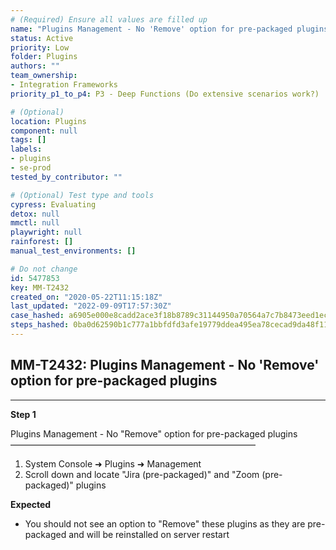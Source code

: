 ```yaml
---
# (Required) Ensure all values are filled up
name: "Plugins Management - No 'Remove' option for pre-packaged plugins"
status: Active
priority: Low
folder: Plugins
authors: ""
team_ownership:
- Integration Frameworks
priority_p1_to_p4: P3 - Deep Functions (Do extensive scenarios work?)

# (Optional)
location: Plugins
component: null
tags: []
labels:
- plugins
- se-prod
tested_by_contributor: ""

# (Optional) Test type and tools
cypress: Evaluating
detox: null
mmctl: null
playwright: null
rainforest: []
manual_test_environments: []

# Do not change
id: 5477853
key: MM-T2432
created_on: "2020-05-22T11:15:18Z"
last_updated: "2022-09-09T17:57:30Z"
case_hashed: a6905e000e8cadd2ace3f18b8789c31144950a70564a7c7b8473eed1ecb30875874df616c5409dfb9c78c2a339091ba8
steps_hashed: 0ba0d62590b1c777a1bbfdfd3afe19779ddea495ea78cecad9da48f1100bf0aa8160165ed51287a1ecf14bccdc2df372
---
```


<!-- (Auto-generated) Based on frontmatter's "key" and "name" -->

## MM-T2432: Plugins Management - No 'Remove' option for pre-packaged plugins

---

**Step 1**

Plugins Management - No "Remove" option for pre-packaged plugins\
————————————————————————————

1. System Console ➜ Plugins ➜ Management
2. Scroll down and locate "Jira (pre-packaged)" and "Zoom (pre-packaged)" plugins

**Expected**

- You should not see an option to "Remove" these plugins as they are pre-packaged and will be reinstalled on server restart
